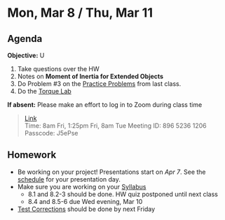 Mon, Mar 8 / Thu, Mar 11
==================  
  
Agenda  
---------  
**Objective:** U

1. Take questions over the HW
2. Notes on **Moment of Inertia for Extended Objects**
3. Do Problem #3 on the [Practice Problems][probs] from last class.
4. Do the [Torque Lab][lab]

**If absent:** Please make an effort to log in to Zoom during class time  
> [Link](https://us02web.zoom.us/j/89652361206?pwd=L3ZYQzBGNitFK0J6K1M4Nk1iM1dYQT09)  
> Time: 8am Fri, 1:25pm Fri, 8am Tue
> Meeting ID: 896 5236 1206  
> Passcode: J5ePse 

Homework   
-------------  
- Be working on your project! Presentations start on *Apr 7*.  See the [schedule][sched] for your presentation day.	
- Make sure you are working on your [Syllabus]
	- 8.1 and 8.2-3 should be done.  HW quiz postponed until next class
	- 8.4 and 8.5-6 due Wed evening, Mar 10
- [Test Corrections][correct] should be done by next Friday

[sched]: https://avoncsc-my.sharepoint.com/:x:/g/personal/zjrohrbach_avon-schools_org/EVMXHFfIjQJDml8sDSyMeYsBLcV4ZCg-pDrGaicpsu_iBQ?e=RfXTgy
[syllabus]: https://avon.schoology.com/course/2624603229/materials?f=369843178
[correct]: https://avon.schoology.com/assignment/4731439922/info
[wu]: https://avon.schoology.com/page/4736717996
[probs]: https://avon.schoology.com/page/4736900872
[lab]: https://avon.schoology.com/assignment/4743905851/
<!--stackedit_data:
eyJoaXN0b3J5IjpbMTU3NDE5MDUzNCwxNTU4MjE2MjUwLC0xNz
kwMTYyNDM1LDQ5MTYxMzkwMiwzODAxMjQ4ODksLTM0MDcwNjI3
NywtMTYxNjA0NTI3NSw4NzgzMzg2MDYsLTE0Nzg3MTQwNTksMT
Y2NjU5MTE5NSw2NTI4MTUzMzIsMzU3MzE1NDY5LDE1NjgwNDYw
ODEsLTc1MTY0Nzc0OCwtMTg3NjQyMTc4OCwtMTgxMTU2MTQxMC
wtNzg2MjczMzY5LC0xOTc3NTg5MTE3LC0xMTY3NDAxOTgxLDEz
MDkxOTQwOF19
-->